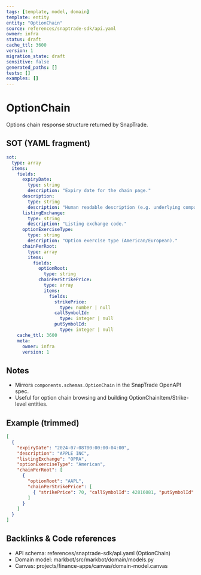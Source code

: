 ```yaml
---
tags: [template, model, domain]
template: entity
entity: "OptionChain"
source: references/snaptrade-sdk/api.yaml
owner: infra
status: draft
cache_ttl: 3600
version: 1
migration_state: draft
sensitive: false
generated_paths: []
tests: []
examples: []
---
```


# OptionChain

Options chain response structure returned by SnapTrade.

## SOT (YAML fragment)
```yaml
sot:
  type: array
  items:
    fields:
      expiryDate:
        type: string
        description: "Expiry date for the chain page."
      description:
        type: string
        description: "Human readable description (e.g. underlying company)."
      listingExchange:
        type: string
        description: "Listing exchange code."
      optionExerciseType:
        type: string
        description: "Option exercise type (American/European)."
      chainPerRoot:
        type: array
        items:
          fields:
            optionRoot:
              type: string
            chainPerStrikePrice:
              type: array
              items:
                fields:
                  strikePrice:
                    type: number | null
                  callSymbolId:
                    type: integer | null
                  putSymbolId:
                    type: integer | null
    cache_ttl: 3600
    meta:
      owner: infra
      version: 1
```

## Notes
- Mirrors `components.schemas.OptionChain` in the SnapTrade OpenAPI spec.
- Useful for option chain browsing and building OptionChainItem/Strike-level entities.

## Example (trimmed)
```json
[
  {
    "expiryDate": "2024-07-08T00:00:00-04:00",
    "description": "APPLE INC",
    "listingExchange": "OPRA",
    "optionExerciseType": "American",
    "chainPerRoot": [
      {
        "optionRoot": "AAPL",
        "chainPerStrikePrice": [
          { "strikePrice": 70, "callSymbolId": 42816081, "putSymbolId": 42816129 }
        ]
      }
    ]
  }
]
```

## Backlinks & Code references
- API schema: references/snaptrade-sdk/api.yaml (OptionChain)
- Domain model: markbot/src/markbot/domain/models.py
- Canvas: projects/finance-apps/canvas/domain-model.canvas
